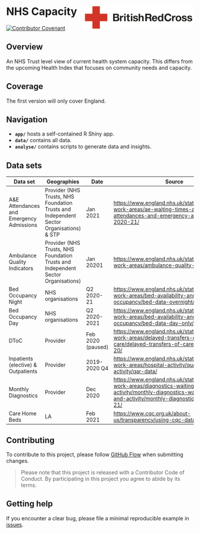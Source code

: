 # NHS Capacity <img src='figures/brc-logo.png' align="right" height ="65"/>

[![Contributor Covenant](https://img.shields.io/badge/Contributor%20Covenant-v2.0%20adopted-ff69b4.svg)](code_of_conduct.md)

## Overview
An NHS Trust level view of current health system capacity. This differs from the upcoming Health Index that focuses on community needs and capacity.

## Coverage
The first version will only cover England.

## Navigation

- **`app/`** hosts a self-contained R Shiny app.
- **`data/`** contains all data.
- **`analyse/`** contains scripts to generate data and insights.

## Data sets

Data set | Geographies | Date | Source | raw  
--- | --- | --- | --- | ---
A&E Attendances and Emergency Admissions | Provider (NHS Trusts, NHS Foundation Trusts and Independent Sector Organisations) & STP | Jan 2021 | https://www.england.nhs.uk/statistics/statistical-work-areas/ae-waiting-times-and-activity/ae-attendances-and-emergency-admissions-2020-21/ | https://www.england.nhs.uk/statistics/wp-content/uploads/sites/2/2021/02/January-2021-AE-by-provider-O64J2.xls  
Ambulance Quality Indicators | Provider (NHS Trusts, NHS Foundation Trusts and Independent Sector Organisations) | Jan 20201 | https://www.england.nhs.uk/statistics/statistical-work-areas/ambulance-quality-indicators/ | https://www.england.nhs.uk/statistics/wp-content/uploads/sites/2/2021/02/AmbSYS-for-Jan-2021.xlsx  
Bed Occupancy Night | NHS organisations | Q2 2020-21 | https://www.england.nhs.uk/statistics/statistical-work-areas/bed-availability-and-occupancy/bed-data-overnight/ | https://www.england.nhs.uk/statistics/wp-content/uploads/sites/2/2020/11/Beds-Open-Overnight-Web_File-Final-DE5WC.xlsx  
Bed Occupancy Day | NHS organisations | Q2 2020-2021 | https://www.england.nhs.uk/statistics/statistical-work-areas/bed-availability-and-occupancy/bed-data-day-only/ | https://www.england.nhs.uk/statistics/wp-content/uploads/sites/2/2020/11/Beds-Open-Day-Only-Web_File-Final-DE5WC.xlsx  
DToC | Provider | Feb 2020 (paused) | https://www.england.nhs.uk/statistics/statistical-work-areas/delayed-transfers-of-care/delayed-transfers-of-care-data-2019-20/ | https://www.england.nhs.uk/statistics/wp-content/uploads/sites/2/2020/09/Trust-Type-B-February-2020-4W5PA.xls  
Inpatients (elective) & Outpatients | Provider | 2019-2020 Q4 | https://www.england.nhs.uk/statistics/statistical-work-areas/hospital-activity/quarterly-hospital-activity/qar-data/ | https://www.england.nhs.uk/statistics/wp-content/uploads/sites/2/2020/05/QAR-PROV-Web-1920-Q4-aIu8F.xls  
Monthly Diagnostics | Provider | Dec 2020 | https://www.england.nhs.uk/statistics/statistical-work-areas/diagnostics-waiting-times-and-activity/monthly-diagnostics-waiting-times-and-activity/monthly-diagnostics-data-2020-21/ | https://www.england.nhs.uk/statistics/wp-content/uploads/sites/2/2021/02/Monthly-Diagnostics-Web-File-Provider-December-2020_C9B31.xls  
Care Home Beds | LA | Feb 2021 | https://www.cqc.org.uk/about-us/transparency/using-cqc-data#directory | https://www.cqc.org.uk/sites/default/files/HSCA_Active_Locations_1_February_2021.xlsx  

## Contributing
To contribute to this project, please follow [GitHub Flow](https://guides.github.com/introduction/flow/) when submitting changes.

> Please note that this project is released with a Contributor Code of Conduct. By participating in this project you agree to abide by its terms.

## Getting help
If you encounter a clear bug, please file a minimal reproducible example in [issues](https://github.com/britishredcrosssociety/local-lockdown/issues).